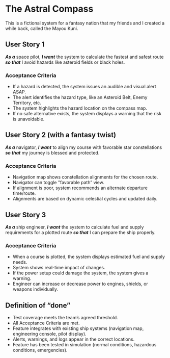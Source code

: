 # The Astral Compass 
This is a fictional system for a fantasy nation that my friends and I created a while back, called the Mayou Kuni.

## User Story 1

***As a*** space pilot, ***I want*** the system to calculate the fastest and safest route ***so that*** I avoid hazards like asteroid fields or black holes.
### Acceptance Criteria
- If a hazard is detected, the system issues an audible and visual alert ASAP.
- The alert identifies the hazard type, like an Asteroid Belt, Enemy Territory, etc.
- The system highlights the hazard location on the compass map.
- If no safe alternative exists, the system displays a warning that the risk is unavoidable.

## User Story 2 (with a fantasy twist)

***As a*** navigator, ***I want*** to align my course with favorable star constellations ***so that*** my journey is blessed and protected.
### Acceptance Criteria
- Navigation map shows constellation alignments for the chosen route.
- Navigator can toggle "favorable path” view.
- If alignment is poor, system recommends an alternate departure time/route.
- Alignments are based on dynamic celestial cycles and updated daily.

## User Story 3

***As a*** ship engineer, ***I want*** the system to calculate fuel and supply requirements for a plotted route ***so that*** I can prepare the ship properly.
### Acceptance Criteria
- When a course is plotted, the system displays estimated fuel and supply needs.
- System shows real-time impact of changes.
- If the power setup could damage the system, the system gives a warning.
- Engineer can increase or decrease power to engines, shields, or weapons individually.

## Definition of “done”
- Test coverage meets the team’s agreed threshold.
- All Acceptance Criteria are met.
- Feature integrates with existing ship systems (navigation map, engineering console, pilot display).
- Alerts, warnings, and logs appear in the correct locations.
- Feature has been tested in simulation (normal conditions, hazardous conditions, emergencies).